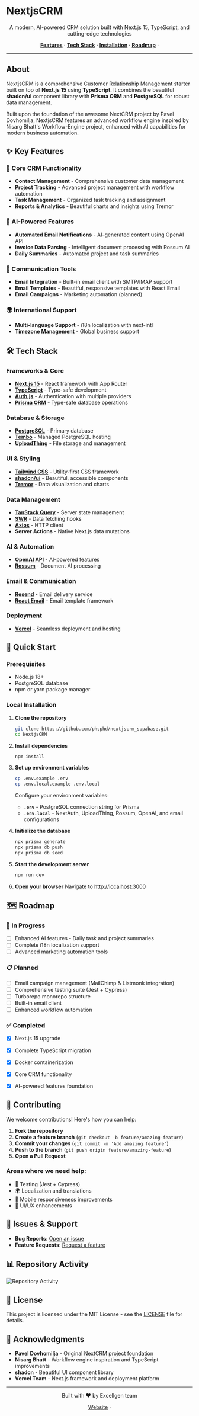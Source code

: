 # NextjsCRM


<p align="center">
  A modern, AI-powered CRM solution built with Next.js 15, TypeScript, and cutting-edge technologies
</p>

<p align="center">
  <a href="#features"><strong>Features</strong></a> ·
  <a href="#tech-stack"><strong>Tech Stack</strong></a> ·
  <a href="#installation"><strong>Installation</strong></a> ·
  <a href="#roadmap"><strong>Roadmap</strong></a> ·
</p>

---

## About

NextjsCRM is a comprehensive Customer Relationship Management starter built on top of **Next.js 15** using **TypeScript**. It combines the beautiful **shadcn/ui** component library with **Prisma ORM** and **PostgreSQL** for robust data management. 

Built upon the foundation of the awesome NextCRM project by Pavel Dovhomilja, NextjsCRM features an advanced workflow engine inspired by Nisarg Bhatt's Workflow-Engine project, enhanced with AI capabilities for modern business automation.

## ✨ Key Features

### 🚀 Core CRM Functionality
- **Contact Management** - Comprehensive customer data management
- **Project Tracking** - Advanced project management with workflow automation
- **Task Management** - Organized task tracking and assignment
- **Reports & Analytics** - Beautiful charts and insights using Tremor

### 🤖 AI-Powered Features
- **Automated Email Notifications** - AI-generated content using OpenAI API
- **Invoice Data Parsing** - Intelligent document processing with Rossum AI
- **Daily Summaries** - Automated project and task summaries

### 📧 Communication Tools
- **Email Integration** - Built-in email client with SMTP/IMAP support
- **Email Templates** - Beautiful, responsive templates with React Email
- **Email Campaigns** - Marketing automation (planned)

### 🌍 International Support
- **Multi-language Support** - i18n localization with next-intl
- **Timezone Management** - Global business support

## 🛠 Tech Stack

### Frameworks & Core
- **[Next.js 15](https://nextjs.org/)** - React framework with App Router
- **[TypeScript](https://www.typescriptlang.org/)** - Type-safe development
- **[Auth.js](https://authjs.dev/)** - Authentication with multiple providers
- **[Prisma ORM](https://www.prisma.io/)** - Type-safe database operations

### Database & Storage
- **[PostgreSQL](https://postgresql.org/)** - Primary database
- **[Tembo](https://tembo.io/)** - Managed PostgreSQL hosting
- **[UploadThing](https://uploadthing.com/)** - File storage and management

### UI & Styling
- **[Tailwind CSS](https://tailwindcss.com/)** - Utility-first CSS framework
- **[shadcn/ui](https://ui.shadcn.com/)** - Beautiful, accessible components
- **[Tremor](https://www.tremor.so/)** - Data visualization and charts

### Data Management
- **[TanStack Query](https://tanstack.com/query)** - Server state management
- **[SWR](https://swr.vercel.app/)** - Data fetching hooks
- **[Axios](https://axios-http.com/)** - HTTP client
- **Server Actions** - Native Next.js data mutations

### AI & Automation
- **[OpenAI API](https://openai.com/)** - AI-powered features
- **[Rossum](https://rossum.ai/)** - Document AI processing

### Email & Communication
- **[Resend](https://resend.com/)** - Email delivery service
- **[React Email](https://react.email/)** - Email template framework

### Deployment
- **[Vercel](https://vercel.com/)** - Seamless deployment and hosting


 

## 🚀 Quick Start

### Prerequisites
- Node.js 18+ 
- PostgreSQL database
- npm or yarn package manager

### Local Installation

1. **Clone the repository**
   ```bash
   git clone https://github.com/phsphd/nextjscrm_supabase.git
   cd NextjsCRM
   ```

2. **Install dependencies**
   ```bash
   npm install
   ```

3. **Set up environment variables**
   ```bash
   cp .env.example .env
   cp .env.local.example .env.local
   ```
   
   Configure your environment variables:
   - **`.env`** - PostgreSQL connection string for Prisma
   - **`.env.local`** - NextAuth, UploadThing, Rossum, OpenAI, and email configurations

4. **Initialize the database**
   ```bash
   npx prisma generate
   npx prisma db push
   npx prisma db seed
   ```

5. **Start the development server**
   ```bash
   npm run dev
   ```

6. **Open your browser**
   Navigate to [http://localhost:3000](http://localhost:3000)

 

## 🗺 Roadmap

### 🔄 In Progress
- [ ] Enhanced AI features - Daily task and project summaries
- [ ] Complete i18n localization support
- [ ] Advanced marketing automation tools

### 📋 Planned
- [ ] Email campaign management (MailChimp & Listmonk integration)
- [ ] Comprehensive testing suite (Jest + Cypress)
- [ ] Turborepo monorepo structure
- [ ] Built-in email client
- [ ] Enhanced workflow automation

### ✅ Completed
- [x] Next.js 15 upgrade
- [x] Complete TypeScript migration
- [x] Docker containerization
- [x] Core CRM functionality
- [x] AI-powered features foundation

 

## 🤝 Contributing

We welcome contributions! Here's how you can help:

1. **Fork the repository**
2. **Create a feature branch** (`git checkout -b feature/amazing-feature`)
3. **Commit your changes** (`git commit -m 'Add amazing feature'`)
4. **Push to the branch** (`git push origin feature/amazing-feature`)
5. **Open a Pull Request**

### Areas where we need help:
- 🧪 Testing (Jest + Cypress)
- 🌍 Localization and translations
- 📱 Mobile responsiveness improvements
- 🎨 UI/UX enhancements

## 🐛 Issues & Support

- **Bug Reports**: [Open an issue](https://github.com/phsphd/nextjscrm_supabase/issues)
- **Feature Requests**: [Request a feature](https://github.com/phsphd/nextjscrm_supabase/issues/new)
 

## 📊 Repository Activity

![Repository Activity](https://repobeats.axiom.co/api/embed/2e232d8085eb660d127f4d8885e560dd08450630.svg)

## 📄 License

This project is licensed under the MIT License - see the [LICENSE](LICENSE) file for details.

## 🙏 Acknowledgments

- **Pavel Dovhomilja** - Original NextCRM project foundation
- **Nisarg Bhatt** - Workflow engine inspiration and TypeScript improvements
- **shadcn** - Beautiful UI component library
- **Vercel Team** - Next.js framework and deployment platform

---

<div align="center">
  <p>Built with ❤️ by Excellgen team</p>
  <p>
    <a href="https://crm.excellgen.com">Website</a> ·
 
  </p>
</div>
